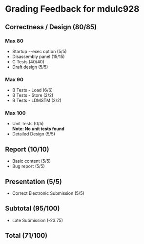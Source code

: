 # Grading Feedback for mdulc928

## Correctness / Design (80/85)

###   Max 80
* Startup --exec option (5/5)
* Disassembly panel (15/15)
* C Tests (40/40)
* Draft design (5/5)

###   Max 90
* B Tests - Load (6/6)
* B Tests - Store (2/2)
* B Tests - LDMSTM (2/2)


###   Max 100
* Unit Tests (0/5)  
  **Note: No unit tests found**
* Detailed Design (5/5)


## Report (10/10)
* Basic content (5/5)
* Bug report (5/5)


## Presentation (5/5)
* Correct Electronic Submission (5/5)


## Subtotal (95/100)
* Late Submission (-23.75)


## Total (71/100)
